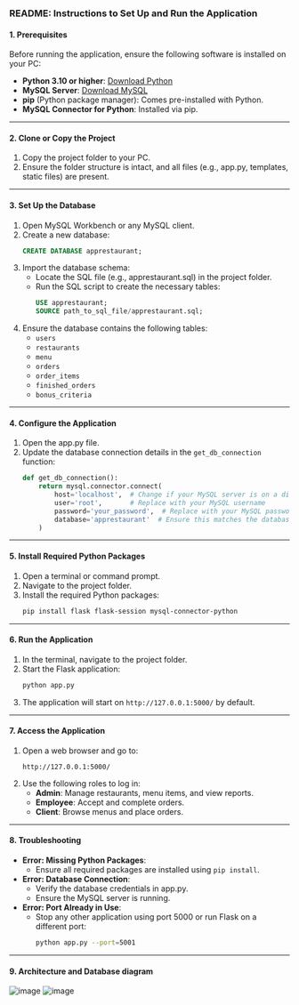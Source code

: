 ### **README: Instructions to Set Up and Run the Application**

#### **1. Prerequisites**
Before running the application, ensure the following software is installed on your PC:
- **Python 3.10 or higher**: [Download Python](https://www.python.org/downloads/)
- **MySQL Server**: [Download MySQL](https://dev.mysql.com/downloads/)
- **pip** (Python package manager): Comes pre-installed with Python.
- **MySQL Connector for Python**: Installed via pip.

---

#### **2. Clone or Copy the Project**
1. Copy the project folder to your PC.
2. Ensure the folder structure is intact, and all files (e.g., app.py, templates, static files) are present.

---

#### **3. Set Up the Database**
1. Open MySQL Workbench or any MySQL client.
2. Create a new database:
   ```sql
   CREATE DATABASE apprestaurant;
   ```
3. Import the database schema:
   - Locate the SQL file (e.g., apprestaurant.sql) in the project folder.
   - Run the SQL script to create the necessary tables:
     ```sql
     USE apprestaurant;
     SOURCE path_to_sql_file/apprestaurant.sql;
     ```
4. Ensure the database contains the following tables:
   - `users`
   - `restaurants`
   - `menu`
   - `orders`
   - `order_items`
   - `finished_orders`
   - `bonus_criteria`

---

#### **4. Configure the Application**
1. Open the app.py file.
2. Update the database connection details in the `get_db_connection` function:
   ```python
   def get_db_connection():
       return mysql.connector.connect(
           host='localhost',  # Change if your MySQL server is on a different host
           user='root',       # Replace with your MySQL username
           password='your_password',  # Replace with your MySQL password
           database='apprestaurant'  # Ensure this matches the database name
       )
   ```

---

#### **5. Install Required Python Packages**
1. Open a terminal or command prompt.
2. Navigate to the project folder.
3. Install the required Python packages:
   ```bash
   pip install flask flask-session mysql-connector-python
   ```

---

#### **6. Run the Application**
1. In the terminal, navigate to the project folder.
2. Start the Flask application:
   ```bash
   python app.py
   ```
3. The application will start on `http://127.0.0.1:5000/` by default.

---

#### **7. Access the Application**
1. Open a web browser and go to:
   ```
   http://127.0.0.1:5000/
   ```
2. Use the following roles to log in:
   - **Admin**: Manage restaurants, menu items, and view reports.
   - **Employee**: Accept and complete orders.
   - **Client**: Browse menus and place orders.

---


#### **8. Troubleshooting**
- **Error: Missing Python Packages**:
  - Ensure all required packages are installed using `pip install`.
- **Error: Database Connection**:
  - Verify the database credentials in app.py.
  - Ensure the MySQL server is running.
- **Error: Port Already in Use**:
  - Stop any other application using port 5000 or run Flask on a different port:
    ```bash
    python app.py --port=5001
    ```

---



#### 9. Architecture and Database diagram 
![image](https://github.com/user-attachments/assets/a47cdb0c-fc80-4d5e-b2ba-3110d0b19105)
![image](https://github.com/user-attachments/assets/85e1d82f-158b-4cd1-b638-37c8ae598676)


